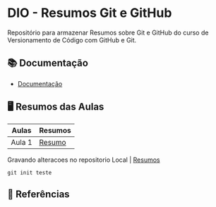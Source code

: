 
# DIO - Resumos Git e GitHub    

Repositório para armazenar Resumos sobre Git e GitHub do curso de Versionamento de Código com GitHub e Git.

## 📚 Documentação

-   [Documentação](https://www.dio.me/)

## 🖥 Resumos das Aulas

| Aulas | Resumos |
|-------|---------|
| Aula 1| [Resumo]()

Gravando alteracoes no repositorio Local | [Resumos]()


```
git init teste
```
## 🔎 Referências
